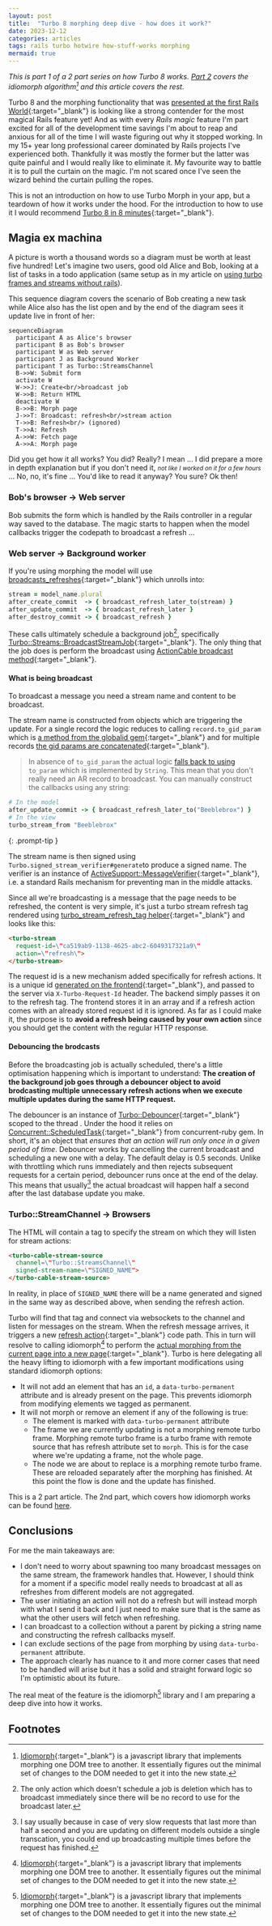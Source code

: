 ```yaml
---
layout: post
title:  "Turbo 8 morphing deep dive - how does it work?"
date: 2023-12-12
categories: articles
tags: rails turbo hotwire how-stuff-works morphing
mermaid: true
---
```


_This is part 1 of a 2 part series on how Turbo 8 works. [Part 2](/articles/turbo-morphing-deep-dive-idiomorph) covers the idiomorph algorithm[^3] and this article covers the rest._

Turbo 8 and the morphing functionality that was [presented at the first Rails World](https://www.youtube.com/watch?v=m97UsXa6HFg){:target="_blank"} is looking like a strong contender for the most magical Rails feature yet! And as with every *Rails magic* feature I'm part excited for all of the development time savings I'm about to reap and anxious for all of the time I will waste figuring out why it stopped working. In my 15+ year long professional career dominated by Rails projects I've experienced both. Thankfully it was mostly the former but the latter was quite painful and I would really like to eliminate it. My favourite way to battle it is to pull the curtain on the magic. I'm not scared once I've seen the wizard behind the curtain pulling the ropes.

This is not an introduction on how to use Turbo Morph in your app, but a teardown of how it works under the hood. For the introduction to how to use it I would recommend [Turbo 8 in 8 minutes](https://fly.io/ruby-dispatch/turbo-8-in-8-minutes/){:target="_blank"}.

## Magia ex machina

A picture is worth a thousand words so a diagram must be worth at least five hundred! Let's imagine two users, good old Alice and Bob, looking at a list of tasks in a todo application (same setup as in my article on [using turbo frames and streams without rails](/experiments/using-turbo-frame-streams-without-rails)).

This sequence diagram covers the scenario of Bob creating a new task while Alice also has the list open and by the end of the diagram sees it update live in front of her:
```mermaid
sequenceDiagram
  participant A as Alice's browser
  participant B as Bob's browser
  participant W as Web server
  participant J as Background Worker
  participant T as Turbo::StreamsChannel
  B->>W: Submit form
  activate W
  W->>J: Create<br/>broadcast job
  W->>B: Return HTML
  deactivate W
  B->>B: Morph page
  J->>T: Broadcast: refresh<br/>stream action
  T->>B: Refresh<br/> (ignored)
  T->>A: Refresh
  A->>W: Fetch page
  A->>A: Morph page
```
Did you get how it all works? You did? Really? I mean ... I did prepare a more in depth explanation but if you don't need it, <small>*not like I worked on it for a few hours*</small> ... No, no, it's fine ... You'd like to read it anyway? You sure? Ok then!

### Bob's browser -> Web server

Bob submits the form which is handled by the Rails controller in a regular way saved to the database. The magic starts to happen when the model callbacks trigger the codepath to broadcast a refresh ...

### Web server -> Background worker

If you're using morphing the model will use [broadcasts_refreshes](https://github.com/hotwired/turbo-rails/blob/4eb4e928e30be8cd537af8073f98b80ddea4a578/app/models/concerns/turbo/broadcastable.rb#L146-L150){:target="_blank"} which unrolls into:
```ruby
stream = model_name.plural
after_create_commit  -> { broadcast_refresh_later_to(stream) }
after_update_commit  -> { broadcast_refresh_later }
after_destroy_commit -> { broadcast_refresh }
```

These calls ultimately schedule a background job[^1], specifically [Turbo::Streams::BroadcastStreamJob](https://github.com/hotwired/turbo-rails/blob/main/app/jobs/turbo/streams/broadcast_job.rb){:target="_blank"}. The only thing that the job does is perform the broadcast using [ActionCable broadcast method](https://api.rubyonrails.org/v7.1.2/classes/ActionCable/Server/Broadcasting.html#method-i-broadcast){:target="_blank"}.

#### What is being broadcast

To broadcast a message you need a stream name and content to be broadcast.

The stream name is constructed from objects which are triggering the update. For a single record the logic reduces to calling `record.to_gid_param` which is [a method from the globalid gem](https://www.rubydoc.info/gems/globalid/GlobalID/Identification#to_gid_param-instance_method){:target="_blank"} and for multiple records [the gid params are concatenated](https://github.com/hotwired/turbo-rails/blob/4eb4e928e30be8cd537af8073f98b80ddea4a578/app/channels/turbo/streams/stream_name.rb#L26){:target="_blank"}.

> In absence of `to_gid_param` the actual logic [falls back to using](https://github.com/hotwired/turbo-rails/blob/main/app/channels/turbo/streams/stream_name.rb#L28) `to_param`  which is implemented by `String`. This mean that you don't really need an AR record to broadcast. You can manually construct the callbacks using any string:
``` ruby
# In the model
after_update_commit -> { broadcast_refresh_later_to("Beeblebrox") }
# In the view
turbo_stream_from "Beeblebrox"
```
{: .prompt-tip }

The stream name is then signed using `Turbo.signed_stream_verifier#generate`to produce a signed name. The verifier is an instance of [ActiveSupport::MessageVerifier](https://api.rubyonrails.org/classes/ActiveSupport/MessageVerifier.html){:target="_blank"}, i.e. a standard Rails mechanism for preventing man in the middle attacks.

Since all we're broadcasting is a message that the page needs to be refreshed, the content is very simple, it's just a turbo stream refresh tag rendered using [turbo_stream_refresh_tag helper](https://github.com/hotwired/turbo-rails/blob/4eb4e928e30be8cd537af8073f98b80ddea4a578/app/helpers/turbo/streams/action_helper.rb#L38){:target="_blank"} and looks like this:
```html
<turbo-stream
  request-id=\"ca519ab9-1138-4625-abc2-6049317321a9\"
  action=\"refresh\">
</turbo-stream>
```
The request id is a new mechanism added specifically for refresh actions. It is a unique id [generated on the frontend](https://github.com/hotwired/turbo/blob/ac0035982e2f8a6a72055acc954d813330afa771/src/http/fetch.js#L12){:target="_blank"}, and passed to the server via `X-Turbo-Request-Id` header. The backend simply passes it on to the refresh tag. The frontend stores it in an array and if a refresh action comes with an already stored request id it is ignored. As far as I could make it, the purpose is to **avoid a refresh being caused by your own action** since you should get the content with the regular HTTP response.

#### Debouncing the brodcasts

Before the broadcasting job is actually scheduled, there's a little optimisation happening which is important to understand: **The creation of the background job goes through a debouncer object to avoid brodcasting multiple unnecessary refresh actions when we execute multiple updates during the same HTTP request.**

The debouncer is an instance of [Turbo::Debouncer](https://github.com/hotwired/turbo-rails/blob/main/app/models/turbo/debouncer.rb){:target="_blank"} scoped to the thread . Under the hood it relies on [Concurrent::ScheduledTask](https://ruby-concurrency.github.io/concurrent-ruby/master/Concurrent/ScheduledTask.html){:target="_blank"} from concurrent-ruby gem. In short, it's an object that *ensures that an action will run only once in a given period of time*. Debouncer works by cancelling the current broadcast and scheduling a new one with a delay. The default delay is 0.5 seconds. Unlike with throttling which runs immediately and then rejects subsequent requests for a certain period, debouncer runs once at the end of the delay. This means that usually[^2] the actual broadcast will happen half a second after the last database update you make.

### Turbo::StreamChannel -> Browsers

The HTML will contain a tag to specify the stream on which they will listen for stream actions:
```html
<turbo-cable-stream-source
  channel=\"Turbo::StreamsChannel\"
  signed-stream-name=\"SIGNED_NAME">
</turbo-cable-stream-source>
```
In reality, in place of `SIGNED_NAME` there will be a name generated and signed in the same way as described above, when sending the refresh action.

Turbo will find that tag and connect via websockets to the channel and listen for messages on the stream. When the refresh message arrives, it triggers a new [refresh action](https://github.com/hotwired/turbo/blob/ac0035982e2f8a6a72055acc954d813330afa771/src/core/streams/stream_actions.js#L37-L39){:target="_blank"} code path.  This in turn will  resolve to calling idiomorph[^3] to perform the [actual morphing from the current page into a new page](https://github.com/hotwired/turbo/blob/ac0035982e2f8a6a72055acc954d813330afa771/src/core/drive/morph_renderer.js#L28C1-L39){:target="_blank"}. Turbo is here delegating all the heavy lifting to idiomorph with a few important modifications using standard idiomorph options:
- It will not add an element that has an `id`, a `data-turbo-permanent` attribute and is already present on the page. This prevents idiomorph from modifying elements we tagged as permanent.
- It will not morph or remove an element if any of the following is true:
    - The element is marked with `data-turbo-permanent` attribute
    - The frame we are currently updating is not a morphing remote turbo frame. Morphing remote turbo frame is a turbo frame with remote source that has refresh attribute set to `morph`. This is for the case where we're updating a frame, not the whole page.
    - The node we are about to replace is a morphing remote turbo frame. These are reloaded separately after the morphing has finished.
At this point the flow is done and the update has finished.

This is a 2 part article. The 2nd part, which covers how idiomorph works can be found [here](/articles/turbo-morphing-deep-dive-idiomorph).

## Conclusions

For me the main takeaways are:
- I don't need to worry about spawning too many broadcast messages on the same stream, the framework handles that. However, I should think for a moment if a specific model really needs to broadcast at all as refreshes from different models are not aggregated.
- The user initiating an action will not do a refresh but will instead morph with what I send it back and I just need to make sure that is the same as what the other users will fetch when refreshing.
- I can broadcast to a collection without a parent by picking a string name and constructing the refresh callbacks myself.
- I can exclude sections of the page from morphing by using `data-turbo-permanent` attribute.
- The approach clearly has nuance to it and more corner cases that need to be handled will arise but it has a solid and straight forward logic so I'm optimistic about its future.

The real meat of the feature is the idiomorph[^3] library and I am preparing a deep dive into how it works.

## Footnotes

[^1]:  The only action which doesn't schedule a job is deletion which has to broadcast immediately since there will be no record to use for the broadcast later.

[^2]: I say usually because in case of very slow requests that last more than half a second and you are updating on different models outside a single transcation, you could end up broadcasting multiple times before the request has finished.

[^3]: [Idiomorph](https://github.com/bigskysoftware/idiomorph){:target="_blank"} is a javascript library that implements morphing one DOM tree to another. It essentially figures out the minimal set of changes to the DOM needed to get it into the new state.
